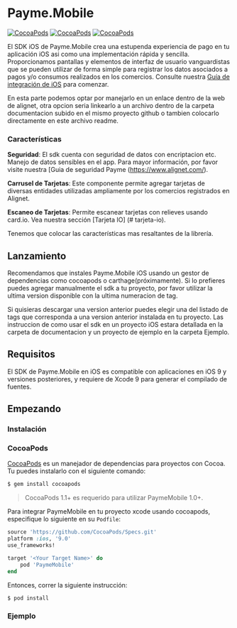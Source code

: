 # Payme.Mobile

[![CocoaPods](https://img.shields.io/cocoapods/v/Stripe.svg?style=flat)](http://cocoapods.org/?q=author%3Astripe%20name%3Astripe)
[![CocoaPods](https://img.shields.io/cocoapods/l/Stripe.svg?style=flat)](https://github.com/stripe/stripe-ios/blob/master/LICENSE)
[![CocoaPods](https://img.shields.io/cocoapods/p/Stripe.svg?style=flat)](https://github.com/stripe/stripe-ios#)

El SDK iOS de Payme.Mobile crea una estupenda experiencia de pago en tu aplicación iOS asi como una implementación rápida y sencilla. Proporcionamos pantallas y elementos de interfaz de usuario vanguardistas que se pueden utilizar de forma simple para registrar los datos asociados a pagos y/o consumos realizados en los comercios. Consulte nuestra [Guía de integración de iOS](https://www.alignet.com/) para comenzar.

En esta parte podemos optar por manejarlo en un enlace dentro de la web de alignet, otra opcion seria linkearlo a un archivo dentro de la carpeta documentacion subido en el mismo proyecto github o tambien colocarlo directamente en este archivo readme.

### Características

**Seguridad**: El sdk cuenta con seguridad de datos con encriptacion etc. Manejo de datos sensibles en el app. Para mayor información, por favor visite nuestra [Guia de seguridad Payme (https://www.alignet.com/).

**Carrusel de Tarjetas**: Este componente permite agregar tarjetas de diversas entidades utilizadas ampliamente por los comercios registrados en Alignet.

**Escaneo de Tarjetas**: Permite escanear tarjetas con relieves usando card.io. Vea nuestra sección [Tarjeta IO] (# tarjeta-io).

Tenemos que colocar las características mas resaltantes de la librería.

## Lanzamiento

Recomendamos que instales Payme.Mobile iOS usando un gestor de dependencias como cocoapods o carthage(próximamente). Si lo prefieres puedes agregar manualmente el sdk a tu proyecto, por favor utilizar la ultima version disponible con la ultima numeracion de tag.

Si quisieras descargar una version anterior puedes elegir una del listado de tags que corresponda a una version anterior instalada en tu proyecto. Las instruccion de como usar el sdk en un proyecto iOS estara detallada en la carpeta de documentacion y un proyecto de ejemplo en la carpeta Ejemplo.

## Requisitos

El SDK de Payme.Mobile en iOS es compatible con aplicaciones en iOS 9 y versiones posteriores, y requiere de Xcode 9 para generar el compilado de fuentes.

## Empezando

### Instalación

### CocoaPods

[CocoaPods](https://cocoapods.org) es un manejador de dependencias para proyectos con Cocoa. Tu puedes instalarlo con el siguiente comando:

```bash
$ gem install cocoapods
```

> CocoaPods 1.1+ es requerido para utilizar PaymeMobile 1.0+.

Para integrar PaymeMobile en tu proyecto xcode usando cocoapods, especifique lo siguiente en su `Podfile`:

```ruby
source 'https://github.com/CocoaPods/Specs.git'
platform :ios, '9.0'
use_frameworks!

target '<Your Target Name>' do
    pod 'PaymeMobile'
end
```

Entonces, correr la siguiente instrucción:

```bash
$ pod install
```

### Ejemplo

